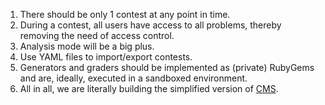 1. There should be only 1 contest at any point in time.
2. During a contest, all users have access to all problems, thereby removing the need of access control.
3. Analysis mode will be a big plus.
4. Use YAML files to import/export contests.
5. Generators and graders should be implemented as (private) RubyGems and are, ideally, executed in a sandboxed environment.
6. All in all, we are literally building the simplified version of [CMS](http://cms-dev.github.io/).
